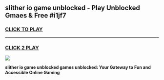 
## slither io game unblocked - Play Unblocked Gmaes & Free #i1jf7
<h3>
<a href="https://news.freeplayer.one?title=slither_io_game_unblocked&ref=26F">CLICK TO PLAY</a></h3>
<hr>

<h3>
<a href="https://news.freeplayer.one?title=slither_io_game_unblocked&ref=26F">CLICK 2 PLAY</a>
  
</h3>

<a href="https://news.freeplayer.one?title=slither_io_game_unblocked&ref=26F/"><img src="https://clearcache.store/games.png"></a>


**slither io game unblocked games unblocked: Your Gateway to Fun and Accessible Online Gaming**
